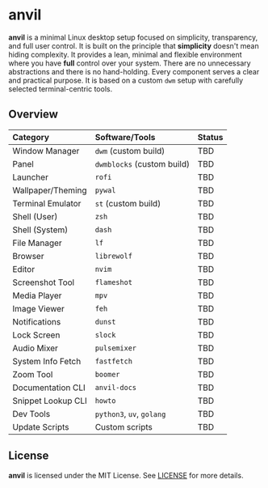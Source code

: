# anvil

**anvil** is a minimal Linux desktop setup focused on simplicity, transparency, and full user control. It is built on the principle that **simplicity** doesn't mean hiding complexity. It provides
a lean, minimal and flexible environment where you have **full** control over your system. There are no unnecessary abstractions and there is no hand-holding. Every component serves a clear and practical
purpose. It is based on a custom `dwm` setup with carefully selected terminal-centric tools.  

## Overview

| Category             | Software/Tools             | Status |
|:---------------------|:---------------------------|:-------|
| Window Manager       | `dwm` (custom build)       | TBD    |
| Panel                | `dwmblocks` (custom build) | TBD    |
| Launcher             | `rofi`                     | TBD    |
| Wallpaper/Theming    | `pywal`                    | TBD    |
| Terminal Emulator    | `st` (custom build)        | TBD    |
| Shell (User)         | `zsh`                      | TBD    |
| Shell (System)       | `dash`                     | TBD    |
| File Manager         | `lf`                       | TBD    |
| Browser              | `librewolf`                | TBD    |
| Editor               | `nvim`                     | TBD    |
| Screenshot Tool      | `flameshot`                | TBD    |
| Media Player         | `mpv`                      | TBD    |
| Image Viewer         | `feh`                      | TBD    |
| Notifications        | `dunst`                    | TBD    |
| Lock Screen          | `slock`                    | TBD    |
| Audio Mixer          | `pulsemixer`               | TBD    |
| System Info Fetch    | `fastfetch`                | TBD    |
| Zoom Tool            | `boomer`                   | TBD    |
| Documentation CLI    | `anvil-docs`               | TBD    |
| Snippet Lookup CLI   | `howto`                    | TBD    |
| Dev Tools            | `python3`, `uv`, `golang`  | TBD    |
| Update Scripts       | Custom scripts             | TBD    |

## License

**anvil** is licensed under the MIT License. See [LICENSE](./LICENSE) for more details.
